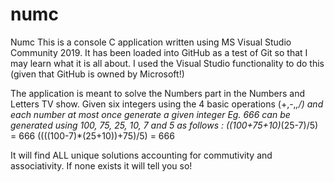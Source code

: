 # numc
Numc
This is a console C application written using MS Visual Studio Community 2019.
It has been loaded into GitHub as a test of Git so that I may learn what it is all about.
I used the Visual Studio functionality to do this (given that GitHub is owned by Microsoft!)

The application is meant to solve the Numbers part in the Numbers and Letters TV show.
Given six integers using the 4 basic operations (+,-,*,/) and each number at most once generate a given integer
Eg. 666 can be generated using 100, 75, 25, 10, 7 and 5 as follows :
((100+75+10)*(25-7)/5) = 666
((((100-7)*(25+10))+75)/5) = 666

It will find ALL unique solutions accounting for commutivity and associativity. If none exists it will tell you so!
